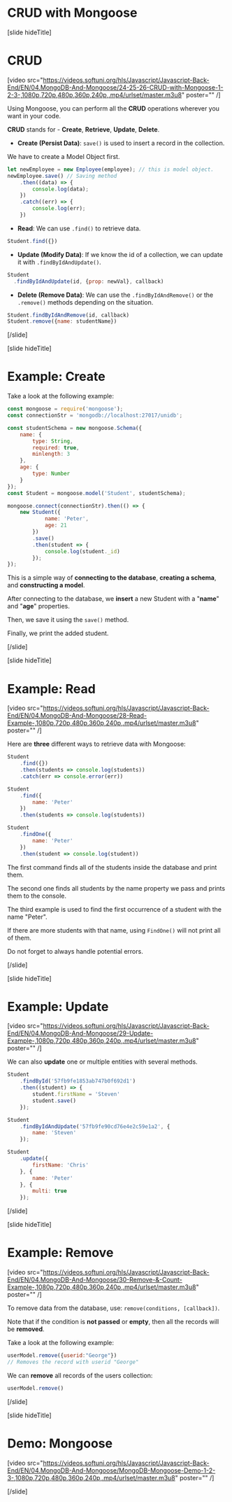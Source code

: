 # CRUD with Mongoose

[slide hideTitle]

# CRUD

[video src="https://videos.softuni.org/hls/Javascript/Javascript-Back-End/EN/04.MongoDB-And-Mongoose/24-25-26-CRUD-with-Mongoose-1-2-3-,1080p,720p,480p,360p,240p,.mp4/urlset/master.m3u8" poster="" /]

Using Mongoose, you can perform all the **CRUD** operations wherever you want in your code.

**CRUD** stands for - **Create**, **Retrieve**, **Update**, **Delete**.

- **Create (Persist Data)**: `save()` is used to insert a record in the collection.

We have to create a Model Object first.

``` js
let newEmployee = new Employee(employee); // this is model object.
newEmployee.save() // Saving method
    .then((data) => {
        console.log(data);
    })
    .catch((err) => {
        console.log(err);
    })
```

- **Read**: We can use `.find()` to retrieve data.

``` js
Student.find({})
```

- **Update (Modify Data)**: If we know the id of a collection, we can update it with `.findByIdAndUpdate()`.

``` js
Student
  .findByIdAndUpdate(id, {prop: newVal}, callback)
```

- **Delete (Remove Data)**: We can use the `.findByIdAndRemove()` or the `.remove()` methods depending on the situation.

``` js
Student.findByIdAndRemove(id, callback)
Student.remove({name: studentName})
```


[/slide]

[slide hideTitle]

# Example: Create

Take a look at the following example:

``` js
const mongoose = require('mongoose');
const connectionStr = 'mongodb://localhost:27017/unidb';

const studentSchema = new mongoose.Schema({
    name: {
        type: String,
        required: true,
        minlength: 3
    },
    age: {
        type: Number
    }
});
const Student = mongoose.model('Student', studentSchema);

mongoose.connect(connectionStr).then(() => {
    new Student({
            name: 'Peter',
            age: 21
        })
        .save()
        .then(student => {
            console.log(student._id)
        });
});
```

This is a simple way of **connecting to the database**, **creating a schema**, and **constructing a model**.

After connecting to the database, we **insert** a new Student with a "**name**" and "**age**" properties.

Then, we save it using the `save()` method.

Finally, we print the added student.

[/slide]

[slide hideTitle]

# Example: Read

[video src="https://videos.softuni.org/hls/Javascript/Javascript-Back-End/EN/04.MongoDB-And-Mongoose/28-Read-Example-,1080p,720p,480p,360p,240p,.mp4/urlset/master.m3u8" poster="" /]

Here are **three** different ways to retrieve data with Mongoose:

``` js
Student
    .find({})
    .then(students => console.log(students))
    .catch(err => console.error(err))

Student
    .find({
        name: 'Peter'
    })
    .then(students => console.log(students))

Student
    .findOne({
        name: 'Peter'
    })
    .then(student => console.log(student))
```

The first command finds all of the students inside the database and print them.

The second one finds all students by the name property we pass and prints them to the console.

The third example is used to find the first occurrence of a student with the name "Peter". 

If there are more students with that name, using `FindOne()` will not print all of them.

Do not forget to always handle potential errors.

[/slide]

[slide hideTitle]

# Example: Update

[video src="https://videos.softuni.org/hls/Javascript/Javascript-Back-End/EN/04.MongoDB-And-Mongoose/29-Update-Example-,1080p,720p,480p,360p,240p,.mp4/urlset/master.m3u8" poster="" /]

We can also **update** one or multiple entities with several methods.

``` js
Student
    .findById('57fb9fe1853ab747b0f692d1')
    .then((student) => {
        student.firstName = 'Steven'
        student.save()
    });

Student
    .findByIdAndUpdate('57fb9fe90cd76e4e2c59e1a2', {
        name: 'Steven'
    });

Student
    .update({
        firstName: 'Chris'
    }, {
        name: 'Peter'
    }, {
        multi: true
    });
```
[/slide]


[slide hideTitle]

# Example: Remove

[video src="https://videos.softuni.org/hls/Javascript/Javascript-Back-End/EN/04.MongoDB-And-Mongoose/30-Remove-&-Count-Example-,1080p,720p,480p,360p,240p,.mp4/urlset/master.m3u8" poster="" /]

To remove data from the database, use: `remove(conditions, [callback])`.

Note that if the condition is **not passed** or **empty**, then all the records will be **removed**.

Take a look at the following example:

```js
userModel.remove({userid:"George"})
// Removes the record with userid "George"
```

We can **remove** all records of the users collection:

```js
userModel.remove()
```

[/slide]

[slide hideTitle]

# Demo: Mongoose

[video src="https://videos.softuni.org/hls/Javascript/Javascript-Back-End/EN/04.MongoDB-And-Mongoose/MongoDB-Mongoose-Demo-1-2-3-,1080p,720p,480p,360p,240p,.mp4/urlset/master.m3u8" poster="" /]

[/slide]
